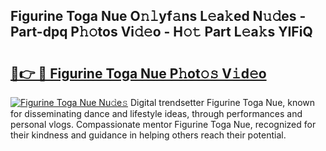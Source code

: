 ## Figurine Toga Nue O𝚗𝚕yf𝚊ns L𝚎a𝚔ed N𝚞𝚍es - Part-dpq P𝚑𝚘tos Vi𝚍𝚎o - H𝚘𝚝 Part L𝚎a𝚔s YIFiQ

# <h2><a href="http://kfc5uzr.oniu.top/?m=Figurine+Toga+Nue">🔗👉 🔴 Figurine Toga Nue P𝚑ot𝚘𝚜 V𝚒d𝚎o</a></h2>

[![Figurine Toga Nue Nu𝚍e𝚜](https://i.imgur.com/0qMVB7G.gif)](http://kfc5uzr.oniu.top/?m=Figurine+Toga+Nue)
Digital trendsetter Figurine Toga Nue, known for disseminating dance and lifestyle ideas, through performances and personal vlogs. Compassionate mentor Figurine Toga Nue, recognized for their kindness and guidance in helping others reach their potential.  
